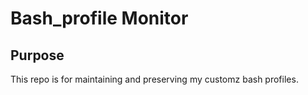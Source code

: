 # Bash_profile Monitor

## Purpose
This repo is for maintaining and preserving my customz bash profiles.
